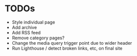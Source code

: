 # TODOs

- Style individual page
- Add archive
- Add RSS feed
- Remove category pages?
- Change the media query trigger point due to wider header
- Run Lighthouse / detect broken links, etc, on final site
